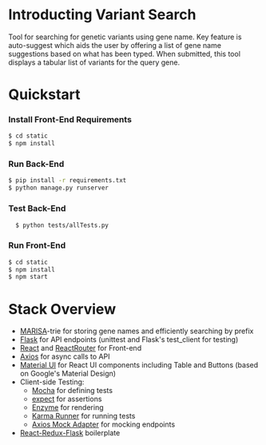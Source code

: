 # Introducting Variant Search #

Tool for searching for genetic variants using gene name. Key feature is auto-suggest which aids the user by offering a list of gene name suggestions based on what has been typed. When submitted, this tool displays a tabular list of variants for the query gene. 

# Quickstart #

### Install Front-End Requirements
```sh
$ cd static
$ npm install
```

### Run Back-End

```sh
$ pip install -r requirements.txt 
$ python manage.py runserver
```

### Test Back-End

```sh
  $ python tests/allTests.py
```

### Run Front-End

```sh
$ cd static
$ npm install
$ npm start
```

# Stack Overview #

* [MARISA](https://github.com/pytries/marisa-trie)-trie for storing gene names and efficiently searching by prefix
* [Flask](http://flask.pocoo.org/) for API endpoints (unittest and Flask's test_client for testing)
* [React](https://facebook.github.io/react/) and [ReactRouter](https://github.com/ReactTraining/react-router) for Front-end
* [Axios](https://github.com/mzabriskie/axios) for async calls to API 
* [Material UI](http://www.material-ui.com/#/) for React UI components including Table and Buttons (based on Google's Material Design)
* Client-side Testing:
  * [Mocha](https://mochajs.org/) for defining tests
  * [expect](https://github.com/mjackson/expect) for assertions
  * [Enzyme](https://github.com/airbnb/enzyme) for rendering
  * [Karma Runner](http://karma-runner.github.io/) for running tests
  * [Axios Mock Adapter](https://github.com/ctimmerm/axios-mock-adapter) for mocking endpoints
* [React-Redux-Flask](https://github.com/dternyak/React-Redux-Flask) boilerplate
